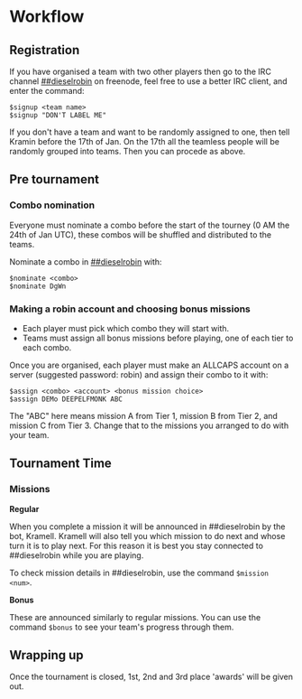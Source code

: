 # Workflow

## Registration

If you have organised a team with two other players then go to the IRC channel [##dieselrobin](https://webchat.freenode.net/?channels=##dieselrobin) on freenode, feel free to use a better IRC client, and enter the command:

	$signup <team name>
	$signup "DON'T LABEL ME"

If you don't have a team and want to be randomly assigned to one, then tell Kramin before the 17th of Jan. On the 17th all the teamless people will be randomly grouped into teams.
Then you can procede as above.

## Pre tournament

### Combo nomination

Everyone must nominate a combo before the start of the tourney (0 AM the 24th of Jan UTC), these combos will be shuffled and distributed to the teams.

Nominate a combo in [##dieselrobin](https://webchat.freenode.net/?channels=##dieselrobin) with:

	$nominate <combo>
	$nominate DgWn

### Making a robin account and choosing bonus missions

* Each player must pick which combo they will start with.
* Teams must assign all bonus missions before playing, one of each tier to each combo.

Once you are organised, each player must make an ALLCAPS account on a server (suggested password: robin) and assign their combo to it with:

	$assign <combo> <account> <bonus mission choice>
	$assign DEMo DEEPELFMONK ABC

The "ABC" here means mission A from Tier 1, mission B from Tier 2, and mission C from Tier 3. Change that to the missions you arranged to do with your team.

## Tournament Time

### Missions

**Regular**

When you complete a mission it will be announced in ##dieselrobin by the bot, Kramell. 
Kramell will also tell you which mission to do next and whose turn it is to play next.
For this reason it is best you stay connected to ##dieselrobin while you are playing.

To check mission details in ##dieselrobin, use the command `$mission <num>`.

**Bonus**

These are announced similarly to regular missions. You can use the command `$bonus` to see your team's progress through them.

## Wrapping up

Once the tournament is closed, 1st, 2nd and 3rd place 'awards' will be given out.
